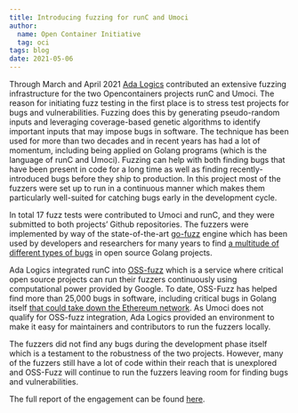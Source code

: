 ```yaml
---
title: Introducing fuzzing for runC and Umoci
author:
  name: Open Container Initiative
  tag: oci
tags: blog
date: 2021-05-06
---
```


Through March and April 2021 [Ada Logics](https://adalogics.com) contributed an extensive fuzzing infrastructure for the two Opencontainers projects runC and Umoci. The reason for initiating fuzz testing in the first place is to stress test projects for bugs and vulnerabilities. Fuzzing does this by generating pseudo-random inputs and leveraging coverage-based genetic algorithms to identify important inputs that may impose bugs in software. The technique has been used for more than two decades and in recent years has had a lot of momentum, including being applied on Golang programs (which is the language of runC and Umoci). Fuzzing can help with both finding bugs that have been present in code for a long time as well as finding recently-introduced bugs before they ship to production. In this project most of the fuzzers were set up to run in a continuous manner which makes them particularly well-suited for catching bugs early in the development cycle.

In total 17 fuzz tests were contributed to Umoci and runC, and they were submitted to both projects’ Github repositories. The fuzzers were implemented by way of the state-of-the-art [go-fuzz](https://github.com/dvyukov/go-fuzz) engine which has been used by developers and researchers for many years to find [a multitude of different types of bugs](https://github.com/dvyukov/go-fuzz#trophies) in open source Golang projects. 

Ada Logics integrated runC into [OSS-fuzz](https://github.com/google/oss-fuzz) which is a service where critical open source projects can run their fuzzers continuously using computational power provided by Google. To date, OSS-Fuzz has helped find more than 25,000 bugs in software, including critical bugs in Golang itself [that could take down the Ethereum network](https://adalogics.com/blog/the-importance-of-continuity-in-fuzzing-cve-2020-28362). As Umoci does not qualify for OSS-fuzz integration, Ada Logics provided an environment to make it easy for maintainers and contributors to run the fuzzers locally. 

The fuzzers did not find any bugs during the development phase itself which is a testament to the robustness of the two projects. However, many of the fuzzers still have a lot of code within their reach that is unexplored and OSS-Fuzz will continue to run the fuzzers leaving room for finding bugs and vulnerabilities.

The full report of the engagement can be found [here](/documents/Umoci_and_RunC_fuzzing_report.pdf).
